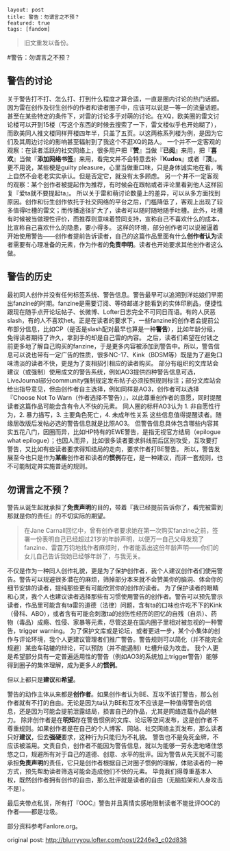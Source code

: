 ```
layout: post
title: 警告：勿谓言之不预？
featured: true
tags: [fandom]
```

> 旧文重发以备份。



#警告：勿谓言之不预？



## 警告的讨论



关于警告打不打、怎么打、打到什么程度才算合适，一直是圈内讨论的热门话题。因为雷在创作及衍生创作的作者和读者圈子中，应该可以说是一等一的流量话题。
甚至在某些特定的条件下，对雷的讨论多于对萌的讨论。在XQ，欧美圈的雷文讨论楼可以开到15楼（写这个东西的时候去搜索了一下，雷文楼似乎也开始糊了），而欧美同人推文楼同样开楼四年半，只盖了五页。以这两栋系列楼为例，是因为它们及其周边讨论的影响甚至辐射到了我这个不逛XQ的路人。
一个并不一定客观的观察：在读者活跃的社交网络上，很多用户把『**赞**』当做『**已阅**』来用，把『**喜欢**』当做『**添加网络书签**』来用，看完文并不会特意去补『**Kudos**』或者『**顶**』。更不用说，某些梗是guilty pleasure，心里当做重口味，只是身体诚实地在看，嘴上自然不会老老实实承认。但是否定它，就没有太多顾虑。
另一个并不一定客观的观察：某个创作者被提起作为推荐，有时候会在跟帖或者评论里看到他人这样回复『爱ta就不要提起ta』。
所以关于雷和萌讨论数量上的差异，可以从多方面找到原因。创作和衍生创作依托于社交网络的平台之后，门槛降低了，客观上出现了较多值得吐槽的雷文；而传播途径扩大了，读者可以随时随地随手吐槽。此外，吐槽有时候被当做理性评价，而推荐则意味着赞同支持，宣称自己不喜欢什么的成本，比宣称自己喜欢什么的隐患，要小得多。
这样的环境，部分创作者可以说被逼着开始使用警告——创作者提前告诉读者，自己的这篇作品里面有什么**创作者认为**读者需要有心理准备的元素，作为作者的**免责申明**。读者也开始要求其他创作者这么做。



## 警告的历史 



最初同人创作并没有任何标签系统、警告信息。警告最早可以追溯到洋姑娘们早期出fanzine的时期。fanzine是需要订阅、等待邮递才能看到的实体印刷品，便捷性跟现在随手点开论坛帖子、长微博、Lofter日志完全不可同日而语。有的人厌恶slash，有的人不喜欢het。正是在读者的要求下，一些fanzine的创作者会提前公布部分信息，比如CP（是否是slash配对最早也算是一种**警告**），比如年龄分级，免得读者期待了许久，拿到手的却是自己雷的内容。
之后，读者们希望在付钱之前更多地了解自己购买的fanzine，于是更多内容被添加到警告中。所以，警告信息可以说也带有一定广告的性质，很多NC-17、Kink（BDSM等）既是为了避免口味清淡的读者不快，更是为了变相招引相应的读者购买。
部分有组织的文库站会建议（或强制）使用成文的警告系统，例如AO3提供四种警告信息可选，LiveJournal部分community强制规定发布帖子必须按照规则标注；部分文库站会给出指导意见，但由创作者自主选择，例如同样是AO3，创作者可以选择『Choose Not To Warn（作者选择不警告）』，以此尊重创作者的意愿，同时提醒读者这篇作品可能会含有令人不快的元素。
同人圈的标杆AO3认为 1. 非自愿性行为，2. 暴力描写，3. 主要角色死亡，4. 未成年性关系 这些信息值得提醒读者。随缘居改版后发帖必选的警告信息就是比照AO3。
但警告信息具体包含哪些内容其实五花八门，因圈而异，比如HP特有的EWE警告，是指无视官方结局（epilogue what epilogue）；也因人而异，比如很多读者要求斜线前后区别攻受，互攻要打警告，又比如有些读者要求得知结局的走向，要求作者打BE警告。
所以，警告发展至今也只是作为**某些**创作者和读者的**惯例**存在，是一种建议，而非一套规则，也不可能制定并实施普适的规则。



## 勿谓言之不预？ 



警告从诞生起就承担了**免责声明**的目的，带着『我已经提前告诉你了，看完被雷到那就是你的责任』的不切实际的期望。

> 在Jane Carnall回忆中，曾有创作者要求她在第一次购买fanzine之前，签署一份表明自己已经超过21岁的年龄声明，以便万一自己父母发现了fanzine、雷霆万钧地找作者麻烦时，作者能丢出这份年龄声明——你们的女儿自己告诉我她已经够年龄了，与我无关。

不仅是作为一种同人创作礼貌，更是为了保护创作者，我个人建议创作者们使用警告。警告可以规避很多潜在的麻烦，筛掉部分本来就不会赞美你的脑洞、体会你的细节安排的读者，提纯那些更有可能欣赏你的创作的读者。
为了保护读者的眼睛和心灵，我个人也建议读者选择那些有习惯使用警告的创作者。警告可以预先警示读者，作品里可能含有ta雷的道德（法律）问题，含有ta的口味也许吃不下的Kink（骨科、ABO），或者含有可能会刺激ta的创伤性经历的回忆的自残（自杀）、药物（毒品）成瘾、性侵、家暴等元素，尽管这是在国内圈子里相对被忽视的一种警告，trigger warning。
为了保护文库或是论坛，或者更进一步，某个小集体的创作与评论环境，我个人更建议管理者们推广警告。警告规则可以简化（并不能完全规避）某些车轱辘的辩论，可以预防（并不能遏制）吐槽升级为攻击。
我个人更是希望部分具有一定普遍适用性的警告（例如AO3的系统加上trigger警告）能够得到圈子的集体理解，成为更多人的**惯例**。

但以上都只是**建议**和**希望**。

警告的动作主体从来都是**创作者**。如果创作者认为BE、互攻不该打警告，那么创作者就有不打的自由。无论是因为ta认为BE和互攻不应该是一种值得警告的信息，还是因为可能会提前泄露结局，损害自己的作品，尤其是网络连载作品的魅力。
除非创作者是在**明知**存在警告惯例的文库、论坛等空间发布，这是创作者不尊重规则。如果创作者是在自己的个人博客、网站、社交网络主页发布，那么读者只好**建议**，但去**强硬**要求，这种行为只能归为不礼貌。
警告也不是免死金牌，不应该被滥用。文责自负，创作者不能因为警告信息，就以为能够一劳永逸地堵住悠悠之口，规避所有对于自己的道德、创意、水平的批评。因为警告从先天就不可能承担**免责声明**的责任，它只是创作者根据自己对圈子惯例的理解，体贴读者的一种方式，预先帮助读者筛选可能会造成他们不快的元素。
毕竟我们得尊重基本人权，既然创作者拥有创作的自由，那么批评就是读者的自由（无脑掐架和人身攻击不是）。



最后夹带点私货，所有打『OOC』警告并且真情实感地限制读者不能批评OOC的作者——都是垃圾。



部分资料参考Fanlore.org。



original post: http://blurryyou.lofter.com/post/2246e3_c02d838